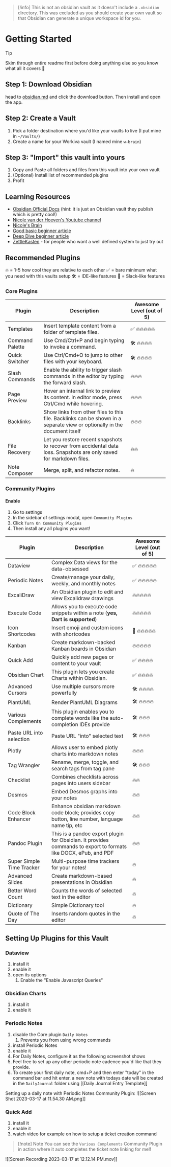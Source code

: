> [!info] 
> This is not an obsidian vault as it doesn't include a `.obsidian` directory. This was excluded as you should create your own vault so that Obsidian can generate a unique workspace id for you.

# Getting Started

> [!tip]
> Skim through entire readme first before doing anything else so you know what all it covers 🍻

## Step 1: Download Obsidian

head to [obsidian.md](https://obsidian.md/) and click the download button. Then install and open the app.

## Step 2: Create a Vault

1. Pick a folder destination where you'd like your vaults to live (I put mine in `~/Vaults/`)
2. Create a name for your Workiva vault (I named mine `w-brain`)

## Step 3: "Import" this vault into yours

1. Copy and Paste all folders and files from this vault into your own vault
2. (Optional) Install list of recommended plugins
3. Profit

## Learning Resources

- [Obsidian Official Docs](https://help.obsidian.md/Obsidian/Index) (hint: it is just an Obsidian vault they publish which is pretty cool!)
- [Nicole van der Hoeven's Youtube channel](https://www.youtube.com/@nicolevdh)
- [Nicole's Brain](https://notes.nicolevanderhoeven.com/Fork+My+Brain)
- [Good basic beginner article](https://medium.com/dare-to-be-better/a-beginners-guide-to-creating-a-medium-knowledge-base-in-obsidian-ab7c4cc06b3b)
- [Deep Dive beginner article](https://elizabethbutlermd.com/obsidian-notes/#who-is-obsidian-best-for)
- [ZettleKasten](https://zettelkasten.de/posts/overview/) - for people who want a well defined system to just try out

## Recommended Plugins
🔥 = 1-5 how cool they are relative to each other
✅ = bare minimum what you need with this vaults setup
🛠 = IDE-like features
💬 = Slack-like features

### Core Plugins
|Plugin|Description|Awesome Level (out of 5)|
|-------|-------------|-------------|
|Templates|Insert template content from a folder of template files.|✅ 🔥🔥🔥🔥🔥|
|Command Palette|Use Cmd/Ctrl+P and begin typing to invoke a command.|🛠 🔥🔥🔥🔥|
|Quick Switcher|Use Ctrl/Cmd+O to jump to other files with your keyboard.|🛠 🔥🔥🔥🔥|
|Slash Commands|Enable the ability to trigger slash commands in the editor by typing the forward slash.|🔥🔥🔥|
|Page Preview|Hover an internal link to preview its content. In editor mode, press Ctrl/Cmd while hovering.|🔥🔥🔥|
|Backlinks|Show links from other files to this file. Backlinks can be shown in a separate view or optionally in the document itself|🔥🔥🔥|
|File Recovery|Let you restore recent snapshots to recover from accidental data loss. Snapshots are only saved for markdown files.|🔥🔥|
|Note Composer|Merge, split, and refactor notes.|🔥|

### Community Plugins
#### Enable
1. Go to settings
2. In the sidebar of settings modal, open `Community Plugins`
3. Click `Turn On Community Plugins`
4. Then install any all plugins you want!

| Plugin | Description | Awesome Level (out of 5)|
|-------|-------------|-------------|
|Dataview|Complex Data views for the data-obsessed|✅ 🔥🔥🔥🔥🔥|
|Periodic Notes|Create/manage your daily, weekly, and monthly notes|✅ 🔥🔥🔥🔥🔥|
|ExcaliDraw|An Obsidian plugin to edit and view Excalidraw drawings|🔥🔥🔥🔥🔥|
|Execute Code|Allows you to execute code snippets within a note (**yes, Dart is supported**)|🔥🔥🔥🔥🔥|
|Icon Shortcodes|Insert emoji and custom icons with shortcodes|💬 🔥🔥🔥🔥🔥|
|Kanban|Create markdown-backed Kanban boards in Obsidian|🔥🔥🔥🔥🔥|
|Quick Add|Quickly add new pages or content to your vault|✅ 🔥🔥🔥🔥|
|Obsidian Chart|This plugin lets you create Charts within Obsidian.|✅ 🔥🔥🔥🔥|
|Advanced Cursors |Use multiple cursors more powerfully|🛠 🔥🔥🔥🔥|
|PlantUML|Render PlantUML Diagrams|🛠 🔥🔥🔥🔥|
|Various Complements|This plugin enables you to complete words like the auto-completion IDEs provide|🛠 🔥🔥🔥|
|Paste URL into selection|Paste URL "into" selected text|🛠 🔥🔥🔥|
|Plotly|Allows user to embed plotly charts into markdown notes|🔥🔥🔥|
|Tag Wrangler|Rename, merge, toggle, and search tags from tag pane|🛠 🔥🔥🔥|
|Checklist|Combines checklists across pages into users sidebar|🔥🔥|
|Desmos|Embed Desmos graphs into your notes|🔥🔥|
|Code Block Enhancer|Enhance obsidian markdown code block; provides copy button, line number, language name tip, etc|🔥🔥|
|Pandoc Plugin|This is a pandoc export plugin for Obsidian. It provides commands to export to formats like DOCX, ePub, and PDF|🔥🔥|
|Super Simple Time Tracker|Multi-purpose time trackers for your notes!|🔥|
|Advanced Slides|Create markdown-based presentations in Obsidian|🔥|
|Better Word Count|Counts the words of selected text in the editor|🔥|
|Dictionary|Simple Dictionary tool|🔥|
|Quote of The Day|Inserts random quotes in the editor|🔥|

## Setting Up Plugins for this Vault

### Dataview
1. install it
2. enable it
3. open its options
	1. Enable the "Enable Javascript Queries"

### Obsidian Charts
1. install it
2. enable it

### Periodic Notes
1. disable the Core plugin `Daily Notes`
	1. Prevents you from using wrong commands
2. install Periodic Notes
3. enable it
4. For Daily Notes, configure it as the following screenshot shows
5. Feel free to set up any other periodic note cadence you'd like that they provide.
6. To create your first daily note, cmd+P and then enter "today" in the command bar and hit enter. a new note with todays date will be created in the `DailyJournal` folder using [[Daily Journal Entry Template]]
 
 
 Setting up a daily note with Periodic Notes Community Plugin: ![[Screen Shot 2023-03-17 at 11.54.30 AM.png]]

### Quick Add
1. install it
2. enable it
3. watch video for example on how to setup a ticket creation command

> [!note] Note
> You can see the `Various Complements` Community Plugin in action where it auto completes the ticket note linking for me!!

![[Screen Recording 2023-03-17 at 12.12.14 PM.mov]]